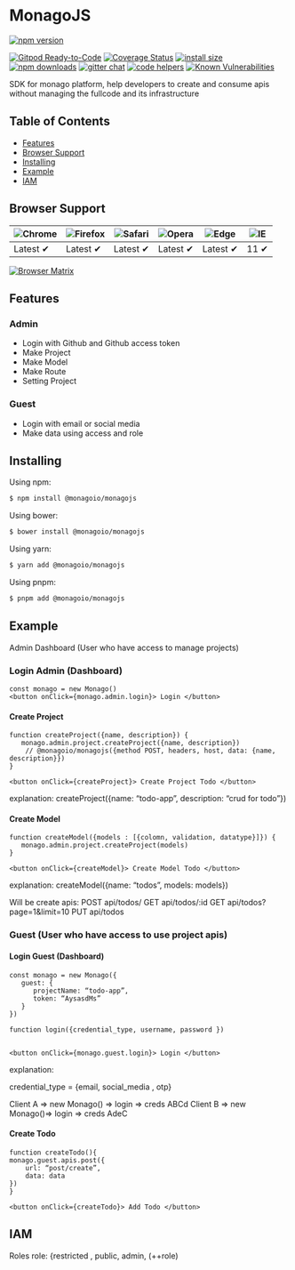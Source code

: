 # MonagoJS

[![npm version](https://img.shields.io/npm/v/@monagoio/monagojs.svg?style=flat-square)](https://www.npmjs.org/package/@monagoio/monagojs)
<!-- [![CDNJS](https://img.shields.io/cdnjs/v/@monagoio/monagojs.svg?style=flat-square)](https://cdnjs.com/libraries/@monagoio/monagojs)
![Build status](https://github.com/monagoio/monagojs/actions/workflows/ci.yml/badge.svg) -->
[![Gitpod Ready-to-Code](https://img.shields.io/badge/Gitpod-Ready--to--Code-blue?logo=gitpod)](https://gitpod.io/#https://github.com/monagoio/monagojs) 
[![Coverage Status](https://coveralls.io/repos/github/monagoio/monagojs/badge.svg?branch=master)](https://coveralls.io/github/monagoio/monagojs?branch=master)
[![install size](https://packagephobia.now.sh/badge?p=@monagoio/monagojs)](https://packagephobia.now.sh/result?p=@monagoio/monagojs)
[![npm downloads](https://img.shields.io/npm/dm/@monagoio/monagojs.svg?style=flat-square)](https://npm-stat.com/charts.html?package=@monagoio/monagojs)
[![gitter chat](https://img.shields.io/gitter/room/@monagoio/monagojs.svg?style=flat-square)](https://gitter.im/monagojs)
[![code helpers](https://www.codetriage.com/monagoio/monagojs/badges/users.svg)](https://www.codetriage.com/monagoio/monagojs)
[![Known Vulnerabilities](https://snyk.io/test/npm/@monagoio/monagojs/badge.svg)](https://snyk.io/test/npm/@monagoio/monagojs)

SDK for monago platform, help developers to create and consume apis without managing the fullcode and its infrastructure

## Table of Contents

  - [Features](#features)
  - [Browser Support](#browser-support)
  - [Installing](#installing)
  - [Example](#example)
  - [IAM](#iam)

## Browser Support

![Chrome](https://raw.githubusercontent.com/alrra/browser-logos/main/src/chrome/chrome_48x48.png) | ![Firefox](https://raw.githubusercontent.com/alrra/browser-logos/main/src/firefox/firefox_48x48.png) | ![Safari](https://raw.githubusercontent.com/alrra/browser-logos/main/src/safari/safari_48x48.png) | ![Opera](https://raw.githubusercontent.com/alrra/browser-logos/main/src/opera/opera_48x48.png) | ![Edge](https://raw.githubusercontent.com/alrra/browser-logos/main/src/edge/edge_48x48.png) | ![IE](https://raw.githubusercontent.com/alrra/browser-logos/master/src/archive/internet-explorer_9-11/internet-explorer_9-11_48x48.png) |
--- | --- | --- | --- | --- | --- |
Latest ✔ | Latest ✔ | Latest ✔ | Latest ✔ | Latest ✔ | 11 ✔ |

[![Browser Matrix](https://saucelabs.com/open_sauce/build_matrix/monagojs.svg)](https://saucelabs.com/u/monagojs)

## Features
### Admin
- Login with Github and Github access token
- Make Project
- Make Model
- Make Route
- Setting Project

### Guest
- Login with email or social media
- Make data using access and role


## Installing

Using npm:

```bash
$ npm install @monagoio/monagojs
```

Using bower:

```bash
$ bower install @monagoio/monagojs
```

Using yarn:

```bash
$ yarn add @monagoio/monagojs
```

Using pnpm:

```bash
$ pnpm add @monagoio/monagojs
```


## Example

Admin Dashboard (User who have access to manage projects)
### Login Admin (Dashboard)

```
const monago = new Monago()
<button onClick={monago.admin.login}> Login </button>
```

#### Create Project
```
function createProject({name, description}) {
   monago.admin.project.createProject({name, description})
    // @monagoio/monagojs({method POST, headers, host, data: {name, description}})
}

<button onClick={createProject}> Create Project Todo </button>
```
explanation:
createProject({name: “todo-app”, description: “crud for todo”})



#### Create Model
```
function createModel({models : [{colomn, validation, datatype}]}) {
   monago.admin.project.createProject(models)
}

<button onClick={createModel}> Create Model Todo </button>
```
explanation:
createModel({name: “todos”, models: models})

Will be create apis:
POST api/todos/
GET api/todos/:id
GET api/todos?page=1&limit=10
PUT api/todos



### Guest (User who have access to use project apis)
#### Login Guest (Dashboard)
```
const monago = new Monago({
   guest: {
      projectName: “todo-app”,
      token: “AysasdMs”
   }
})

function login({credential_type, username, password })


<button onClick={monago.guest.login}> Login </button>

```
explanation:

credential_type = {email, social_media , otp}

Client A => new Monago() => login => creds ABCd
Client B => new Monago()=> login => creds AdeC

#### Create Todo
```
function createTodo(){
monago.guest.apis.post({
    url: “post/create”,
    data: data
})
}

<button onClick={createTodo}> Add Todo </button>
```


## IAM
Roles role: {restricted , public, admin,  (++role)

